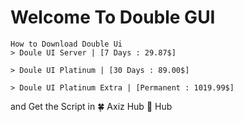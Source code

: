 # Welcome To Double GUI

```
How to Download Double Ui 
> Doule UI Server | [7 Days : 29.87$]

> Doule UI Platinum | [30 Days : 89.00$]

> Doule UI Platinum Extra | [Permanent : 1019.99$]
```

and Get the Script in 🍀 Axiz Hub 🖤 Hub
